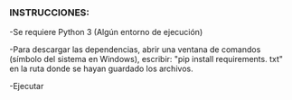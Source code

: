 ### INSTRUCCIONES:


-Se requiere Python 3 (Algún entorno de ejecución)

-Para descargar las dependencias, abrir una ventana de comandos (símbolo del sistema en Windows), escribir:  "pip install requirements. txt" en la ruta donde se hayan guardado los archivos.

-Ejecutar
